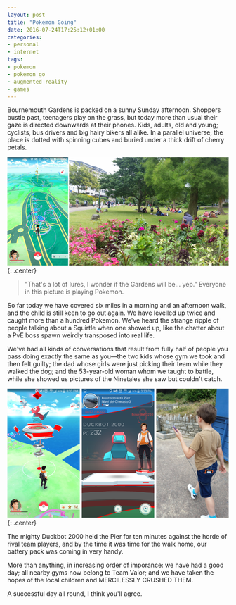 ```yaml
---
layout: post
title: "Pokemon Going"
date: 2016-07-24T17:25:12+01:00
categories:
- personal
- internet
tags:
- pokemon
- pokemon go
- augmented reality
- games
---
```


Bournemouth Gardens is packed on a sunny Sunday afternoon. Shoppers bustle past, teenagers play on the grass, but today more than usual their gaze is directed downwards at their phones. Kids, adults, old and young; cyclists, bus drivers and big hairy bikers all alike. In a parallel universe, the place is dotted with spinning cubes and buried under a thick drift of cherry petals.

![Pokemon in the Gardens](/blog/2016/pokemon-gardens.png){: .center}

> "That's a lot of lures, I wonder if the Gardens will be... yep." Everyone in this picture is playing Pokemon.

So far today we have covered six miles in a morning and an afternoon walk, and the child is still keen to go out again. We have levelled up twice and caught more than a hundred Pokemon. We've heard the strange ripple of people talking about a Squirtle when one showed up, like the chatter about a PvE boss spawn weirdly transposed into real life.

We've had all kinds of conversations that result from fully half of people you pass doing exactly the same as you&mdash;the two kids whose gym we took and then felt guilty; the dad whose girls were just picking their team while they walked the dog; and the 53-year-old woman whom we taught to battle, while she showed us pictures of the Ninetales she saw but couldn't catch.

![Pokemon on the Beach](/blog/2016/pokemon-beach.png){: .center}

The mighty Duckbot 2000 held the Pier for ten minutes against the horde of rival team players, and by the time it was time for the walk home, our battery pack was coming in very handy.

More than anything, in increasing order of imporance: we have had a good day; all nearby gyms now belong to Team Valor; and we have taken the hopes of the local children and MERCILESSLY CRUSHED THEM.

A successful day all round, I think you'll agree.

